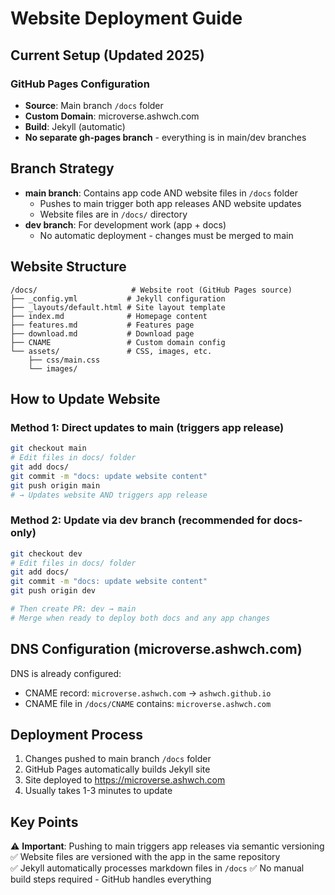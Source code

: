 # Website Deployment Guide

## Current Setup (Updated 2025)

### GitHub Pages Configuration
- **Source**: Main branch `/docs` folder
- **Custom Domain**: microverse.ashwch.com
- **Build**: Jekyll (automatic)
- **No separate gh-pages branch** - everything is in main/dev branches

## Branch Strategy

- **main branch**: Contains app code AND website files in `/docs` folder
  - Pushes to main trigger both app releases AND website updates
  - Website files are in `/docs/` directory
- **dev branch**: For development work (app + docs)
  - No automatic deployment - changes must be merged to main

## Website Structure

```
/docs/                     # Website root (GitHub Pages source)
├── _config.yml           # Jekyll configuration
├── _layouts/default.html # Site layout template
├── index.md              # Homepage content
├── features.md           # Features page
├── download.md           # Download page
├── CNAME                 # Custom domain config
└── assets/               # CSS, images, etc.
    ├── css/main.css
    └── images/
```

## How to Update Website

### Method 1: Direct updates to main (triggers app release)
```bash
git checkout main
# Edit files in docs/ folder
git add docs/
git commit -m "docs: update website content"
git push origin main
# → Updates website AND triggers app release
```

### Method 2: Update via dev branch (recommended for docs-only)
```bash
git checkout dev
# Edit files in docs/ folder
git add docs/
git commit -m "docs: update website content"
git push origin dev

# Then create PR: dev → main
# Merge when ready to deploy both docs and any app changes
```

## DNS Configuration (microverse.ashwch.com)

DNS is already configured:
- CNAME record: `microverse.ashwch.com` → `ashwch.github.io`
- CNAME file in `/docs/CNAME` contains: `microverse.ashwch.com`

## Deployment Process

1. Changes pushed to main branch `/docs` folder
2. GitHub Pages automatically builds Jekyll site
3. Site deployed to https://microverse.ashwch.com
4. Usually takes 1-3 minutes to update

## Key Points

⚠️ **Important**: Pushing to main triggers app releases via semantic versioning
✅ Website files are versioned with the app in the same repository  
✅ Jekyll automatically processes markdown files in `/docs`
✅ No manual build steps required - GitHub handles everything